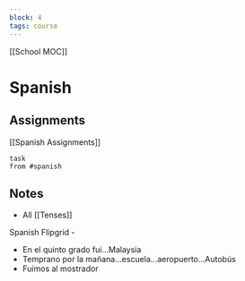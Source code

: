 ```yaml
---
block: 4
tags: course
---
```


[[School MOC]]
# Spanish


## Assignments
[[Spanish Assignments]]
```dataview
task
from #spanish 
```

## Notes
- All [[Tenses]]

Spanish Flipgrid - 
- En el quinto grado fui...Malaysia
- Temprano por la mañana...escuela...aeropuerto...Autobús
- Fuimos al mostrador


